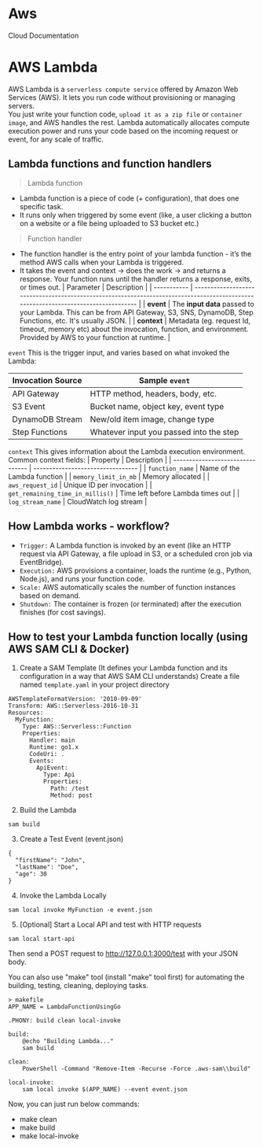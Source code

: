 

# Aws
Cloud Documentation


# AWS Lambda
AWS Lambda is a `serverless compute service` offered by Amazon Web Services (AWS). It lets you run code without provisioning or managing servers. <br>
You just write your function code, `upload it as a zip file` or `container image`, and AWS handles the rest. Lambda automatically allocates compute execution power and runs your code based on the incoming request or event, for any scale of traffic.

## Lambda functions and function handlers
> Lambda function
- Lambda function is a piece of code (+ configuration), that does one specific task. <br>
- It runs only when triggered by some event (like, a user clicking a button on a website or a file being uploaded to S3 bucket etc.)

> Function handler
- The function handler is the entry point of your lambda function - it’s the method AWS calls when your Lambda is triggered.
-  It takes the event and context -> does the work -> and returns a response. Your function runs until the handler returns a response, exits, or times out.
  | Parameter   | Description                                                                                                                        |
| ----------- | ---------------------------------------------------------------------------------------------------------------------------------- |
| **event**   | The **input data** passed to your Lambda. This can be from API Gateway, S3, SNS, DynamoDB, Step Functions, etc. It's usually JSON. |
| **context** | Metadata (eg. request Id, timeout, memory etc) about the invocation, function, and environment. Provided by AWS to your function at runtime.                             |

`event`
This is the trigger input, and varies based on what invoked the Lambda:

| Invocation Source | Sample `event`                          |
| ----------------- | --------------------------------------- |
| API Gateway       | HTTP method, headers, body, etc.        |
| S3 Event          | Bucket name, object key, event type     |
| DynamoDB Stream   | New/old item image, change type         |
| Step Functions    | Whatever input you passed into the step |

`context`
This gives information about the Lambda execution environment. Common context fields:
| Property                         | Description                       |
| -------------------------------- | --------------------------------- |
| `function_name`                  | Name of the Lambda function       |
| `memory_limit_in_mb`             | Memory allocated                  |
| `aws_request_id`                 | Unique ID per invocation          |
| `get_remaining_time_in_millis()` | Time left before Lambda times out |
| `log_stream_name`                | CloudWatch log stream             |


## How Lambda works - workflow?
- `Trigger:` A Lambda function is invoked by an event (like an HTTP request via API Gateway, a file upload in S3, or a scheduled cron job via EventBridge).
- `Execution:` AWS provisions a container, loads the runtime (e.g., Python, Node.js), and runs your function code.
- `Scale:` AWS automatically scales the number of function instances based on demand.
- `Shutdown:` The container is frozen (or terminated) after the execution finishes (for cost savings).

## How to test your Lambda function locally (using AWS SAM CLI & Docker)
1. Create a SAM Template (It defines your Lambda function and its configuration in a way that AWS SAM CLI understands)
Create a file named `template.yaml` in your project directory
```
AWSTemplateFormatVersion: '2010-09-09'
Transform: AWS::Serverless-2016-10-31
Resources:
  MyFunction:
    Type: AWS::Serverless::Function
    Properties:
      Handler: main
      Runtime: go1.x
      CodeUri: .
      Events:
        ApiEvent:
          Type: Api
          Properties:
            Path: /test
            Method: post
```
2. Build the Lambda
```
sam build
```

3. Create a Test Event (event.json)
```
{
  "firstName": "John",
  "lastName": "Doe",
  "age": 30
}
```

4. Invoke the Lambda Locally
```
sam local invoke MyFunction -e event.json
```

5. [Optional] Start a Local API and test with HTTP requests
```
sam local start-api
```
Then send a POST request to http://127.0.0.1:3000/test with your JSON body.


You can also use "make" tool (install "make" tool first) for automating the building, testing, cleaning, deploying tasks.
```
> makefile
APP_NAME = LambdaFunctionUsingGo

.PHONY: build clean local-invoke

build:
	@echo "Building Lambda..."
	sam build

clean:
	PowerShell -Command "Remove-Item -Recurse -Force .aws-sam\\build"

local-invoke:
	sam local invoke $(APP_NAME) --event event.json
```

Now, you can just run below commands: <br>
- make clean
- make build
- make local-invoke
